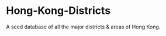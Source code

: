 Hong-Kong-Districts
===================

A seed database of all the major districts &amp; areas of Hong Kong.

